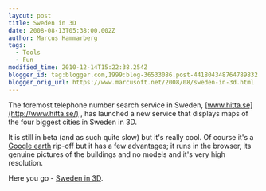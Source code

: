 ```yaml
---
layout: post
title: Sweden in 3D
date: 2008-08-13T05:38:00.002Z
author: Marcus Hammarberg
tags:
  - Tools
  - Fun
modified_time: 2010-12-14T15:22:38.254Z
blogger_id: tag:blogger.com,1999:blog-36533086.post-441804348764789832
blogger_orig_url: https://www.marcusoft.net/2008/08/sweden-in-3d.html
---
```


The foremost telephone number search service in Sweden, [www.hitta.se](http://www.hitta.se/) , has launched a new service that displays maps of the four biggest cities in Sweden in 3D.

It is still in beta (and as such quite slow) but it's really cool. Of course it's a [Google earth](http://earth.google.com/) rip-off but it has a few advantages; it runs in the browser, its genuine pictures of the buildings and no models and it's very high resolution.

Here you go - [Sweden in 3D](http://www.hitta.se/3d/3d_splash.aspx).
